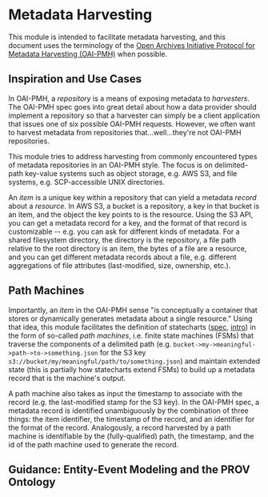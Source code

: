 # Metadata Harvesting

This module is intended to facilitate metadata harvesting, and this document uses the terminology of the [Open Archives
Initiative Protocol for Metadata Harvesting (OAI-PMH)](http://www.openarchives.org/OAI/openarchivesprotocol.html) when
possible.

## Inspiration and Use Cases

In OAI-PMH, a *repository* is a means of exposing metadata to *harvesters*. The OAI-PMH spec goes into great detail
about how a data provider should implement a repository so that a harvester can simply be a client application that
issues one of six possible OAI-PMH requests. However, we often want to harvest metadata from repositories
that...well...they're not OAI-PMH repositories.

This module tries to address harvesting from commonly encountered types of metadata repositories in an OAI-PMH style.
The focus is on delimited-path key-value systems such as object storage, e.g. AWS S3, and file systems, e.g.
SCP-accessible UNIX directories.

An *item* is a unique key within a repository that can yield a metadata *record* about a *resource*. In AWS S3, a bucket
is a repository, a key in that bucket is an item, and the object the key points to is the resource. Using the S3 API,
you can get a metadata record for a key, and the format of that record is customizable -- e.g. you can ask for different
kinds of metadata. For a shared filesystem directory, the directory is the repository, a file path relative to the root
directory is an item, the bytes of a file are a resource, and you can get different metadata records about a file, e.g.
different aggregations of file attributes (last-modified, size, ownership, etc.).

## Path Machines

Importantly, an *item* in the OAI-PMH sense "is conceptually a container that stores or dynamically generates metadata
about a single resource." Using that idea, this module facilitates the definition of statecharts
([spec](https://www.w3.org/TR/scxml/), [intro](https://statecharts.github.io/)) in the form of so-called *path
machines*, i.e. finite state machines (FSMs) that traverse the components of a delimited path (e.g.
`bucket->my->meaningful->path->to->something.json` for the S3 key `s3://bucket/my/meaningful/path/to/something.json`)
and maintain extended state (this is partially how statecharts extend FSMs) to build up a metadata record that is the
machine's output.

A path machine also takes as input the timestamp to associate with the record (e.g. the last-modified stamp for the S3
key). In the OAI-PMH spec, a metadata record is identified unambiguously by the combination of three things: the item
identifier, the timestamp of the record, and an identifier for the format of the record. Analogously, a record harvested
by a path machine is identifiable by the (fully-qualified) path, the timestamp, and the id of the path machine used to
generate the record.

## Guidance: Entity-Event Modeling and the PROV Ontology

